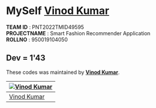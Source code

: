# MySelf [Vinod Kumar](https://github.com/iamvk1437k)

<b>TEAM ID</b> : PNT2022TMID49595<br>
<b>PROJECTNAME</b>    : Smart Fashion Recommender Application <br>
<b>ROLLNO</b>         : 950019104050


## Dev = 1'43
These codes was maintained by [**Vinod Kumar**](https://github.com/iamvk1437k).

[![Vinod Kumar](https://github.com/iamvk1437k.png?size=100)](https://github.com/iamvk1437k) |
--- |
[Vinod Kumar](https://github.com/iamvk1437k) |
